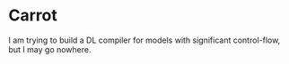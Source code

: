 # Carrot

I am trying to build a DL compiler for models with significant control-flow, but I may go nowhere.
